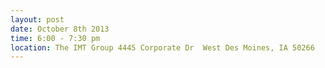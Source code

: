 ---
layout: post
date: October 8th 2013
time: 6:00 - 7:30 pm
location: The IMT Group 4445 Corporate Dr  West Des Moines, IA 50266
---